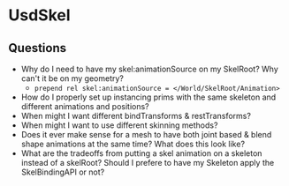 # UsdSkel


## Questions

- Why do I need to have my skel:animationSource on my SkelRoot? Why can't it be on my geometry?
    - `prepend rel skel:animationSource = </World/SkelRoot/Animation>`
- How do I properly set up instancing prims with the same skeleton and different animations and positions?
- When might I want different bindTransforms & restTransforms?
- When might I want to use different skinning methods?
- Does it ever make sense for a mesh to have both joint based & blend shape animations at the same time? What does this look like?
- What are the tradeoffs from putting a skel animation on a skeleton instead of a skelRoot? Should I prefere to have my Skeleton apply the SkelBindingAPI or not?
